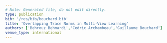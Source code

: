 ```yaml
---
# Note: Generated file, do not edit directly.
type: publication
bib: '/res/bib/bouchard.bib'
title: 'Overlapping Trace Norms in Multi-View Learning'
authors: ['Behrouz Behmardi','Cedric Archambeau','Guillaume Bouchard']
venue_type: international
---
```

